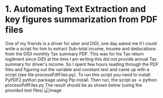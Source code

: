 # 1. Automating Text Extraction and key figures summarization from PDF files
One of my friends is a driver for uber and DIDI, one day asked me if I could write a script for him to extract Sub-total income, income and deducations from the DIDI monthly Tax summary PDF. This was for his Tax return logdment since DIDI at the time I am writing this did not provide annual Tax summary for driver's income. So I spent few hours reading through the PDF files and figuring out the variable and constant text and came up with a script (see file processPdfFiles.py). To run this script you need to install PyPDF2 python package using Pip install. Then run, the script as -> python processPdfFiles.py
The result should be as shown below (using the provided test files)
![image](https://user-images.githubusercontent.com/13115110/126506868-949bbe90-67a1-4c33-a0f8-ec0a44a693cf.png)



